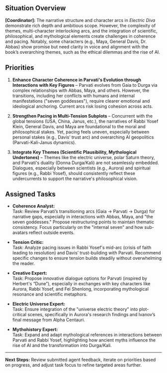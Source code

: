 ## Situation Overview
**[Coordinator]:** The narrative structure and character arcs in *Electric Diva* demonstrate rich depth and ambitious scope. However, the complexity of themes, multi-character interlocking arcs, and the integration of scientific, philosophical, and mythological elements create challenges in coherence and pacing. Notably, some characters (e.g., Maya, General Davis, Dr. Abbas) show promise but need clarity in voice and alignment with the book’s overarching themes, such as the ethical dilemmas and the rise of AI.

## Priorities
1. **Enhance Character Coherence in Parvati's Evolution through Interactions with Key Figures** – Parvati evolves from Gaia to Durga via complex relationships with Abbas, Maya, and others. However, the transitions, including her conflicts with humans and internal manifestations ("seven goddesses"), require clearer emotional and ideological anchoring. Current arcs risk losing cohesion across acts.
   
2. **Strengthen Pacing in Multi-Tension Subplots** – Concurrent with the global tensions (USA, China, Janus, etc.), the narratives of Rabbi Yosef Klein, General Davis, and Maya are foundational to the moral and philosophical stakes. Yet, pacing feels uneven, especially between personal stakes (e.g., Davis’ trust arc) and overarching AI geopolitics (Parvati-Kali-Janus dynamics).
   
3. **Integrate Key Themes (Scientific Plausibility, Mythological Undertones)** – Themes like the electric universe, polar Saturn theory, and Parvati's duality (Donna Durga/Kali) are not seamlessly embedded. Dialogues, especially between scientists (e.g., Aurora) and spiritual figures (e.g., Rabbi Yosef), should consistently reflect these undercurrents to support the narrative's philosophical vision.

## Assigned Tasks
- **Coherence Analyst:**  
  Task: Review Parvati’s transitioning arcs (Gaia → Parvati → Durga) for narrative gaps, especially in interactions with Abbas, Maya, and "the seven goddesses." Propose restructuring points to maintain thematic consistency. Focus particularly on the "internal seven" and how sub-avatars reflect outside events.
   
- **Tension Critic:**  
  Task: Analyze pacing issues in Rabbi Yosef's mid-arc (crisis of faith leading to resolution) and Davis’ trust-building with Parvati. Recommend specific changes to ensure tension builds steadily without overwhelming the reader.

- **Creative Expert:**  
  Task: Propose innovative dialogue options for Parvati (inspired by Herbert's “Dune”), especially in exchanges with key characters like Aurora, Rabbi Yosef, and Fei Shenlong, incorporating mythological resonance and scientific metaphors.

- **Electric Universe Expert:**  
  Task: Ensure integration of the "universe electric theory" into plot-critical scenes, specifically in Aurora's research findings and Ivanov’s final message from Alpha Centauri.

- **Mythohistory Expert:**  
  Task: Expand and adapt mythological references in interactions between Parvati and Rabbi Yosef, highlighting how ancient myths influence the rise of AI and the transformation into Durga/Kali.

---
**Next Steps:** Review submitted agent feedback, iterate on priorities based on progress, and adjust task focus to refine targeted areas further.